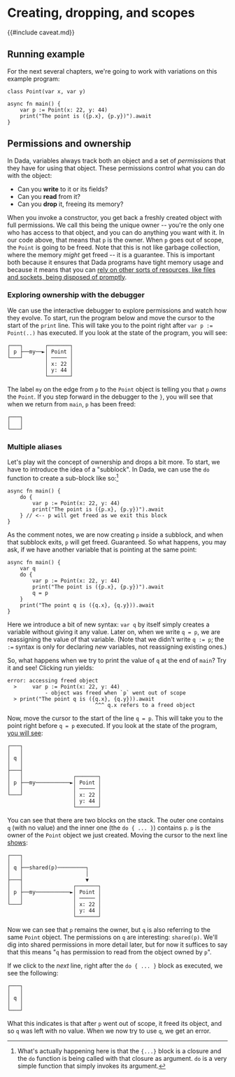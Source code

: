 # Creating, dropping, and scopes

{{#include caveat.md}}

## Running example

For the next several chapters, we're going to work with variations on this example program:

```
class Point(var x, var y)

async fn main() {
    var p := Point(x: 22, y: 44)
    print("The point is ({p.x}, {p.y})").await
}
```

## Permissions and ownership

In Dada, variables always track both an object and a set of *permissions* that they have for using that object. These permissions control what you can do with the object:

* Can you **write** to it or its fields?
* Can you **read** from it?
* Can you **drop** it, freeing its memory?

When you invoke a constructor, you get back a freshly created object with full permissions. We call this being the unique owner -- you're the only one who has access to that object, and you can do anything you want with it. In our code above, that means that `p` is the owner. When `p` goes out of scope, the `Point` is going to be freed. Note that this is not like garbage collection, where the memory *might* get freed -- it is a guarantee. This is important both because it ensures that Dada programs have tight memory usage and because it means that you can [rely on other sorts of resources, like files and sockets, being disposed of promptly][raii-wycats].

[raii-wycats]: https://blog.skylight.io/rust-means-never-having-to-close-a-socket/

### Exploring ownership with the debugger

We can use the interactive debugger to explore permissions and watch how they evolve. To start, run the program below and move the cursor to the start of the `print` line. This will take you to the point right after `var p := Point(..)` has executed. If you look at the state of the program, you will see:

```
┌───┐       ┌───────┐
│ p ├──my──►│ Point │
└───┘       │ ───── │
            │ x: 22 │
            │ y: 44 │
            └───────┘
```

The label `my` on the edge from `p` to the `Point` object is telling you that `p` *owns* the `Point`. If you step forward in the debugger to the `}`, you will see that when we return from `main`, `p` has been freed:

```
┌───┐
│   │
└───┘
```

### Multiple aliases

Let's play wit the concept of ownership and drops a bit more. To start, we have to introduce the idea of a "subblock". In Dada, we can use the `do` function to create a sub-block like so:[^closure]

[^closure]: What's actually happening here is that the `{...}` block is a closure and the `do` function is being called with that closure as argument. `do` is a very simple function that simply invokes its argument.

```
async fn main() {
    do {
        var p := Point(x: 22, y: 44)
        print("The point is ({p.x}, {p.y})").await
    } // <-- p will get freed as we exit this block
}
```

As the comment notes, we are now creating `p` inside a subblock, and when that subblock exits, `p` will get freed. Guaranteed. So what happens, you may ask, if we have another variable that is pointing at the same point:

```
async fn main() {
    var q
    do {
        var p := Point(x: 22, y: 44)
        print("The point is ({p.x}, {p.y})").await
        q = p
    }
    print("The point q is ({q.x}, {q.y})).await
}
```

Here we introduce a bit of new syntax: `var q` by itself simply creates a variable without giving it any value. Later on, when we write `q = p`, we are reassigning the value of that variable. (Note that we didn't write `q := p`; the `:=` syntax is only for declaring *new* variables, not reassigning existing ones.)

So, what happens when we try to print the value of `q` at the end of `main`? Try it and see! Clicking run yields:

```
error: accessing freed object
  >     var p := Point(x: 22, y: 44)
            - object was freed when `p` went out of scope
  > print("The point q is ({q.x}, {q.y})).await
                            ^^^ q.x refers to a freed object   
```

Now, move the cursor to the start of the line `q = p`. This will take you to the point right before `q = p` executed. If you look at the state of the program, [you will see](https://asciiflow.com/#/share/eJyrVspLzE1VssorzcnRUcpJrEwtUrJSqo5RqohRsrK0MNGJUaoEsozArJLUihIgJ0bp0ZQ9yCgmJg9IKigoINiFCljFcelSQANoSrFoK0Coya3EoxyKpu0CaQrIz8wrQXcZFrvR7cfuAWwaK6wUjIygytHl4YoqrRRMTAgowul9pVqlWgBzC8%2FT):

```
┌───┐
│   │
│ q │
│   │
├───┤
│   │                ┌───────┐
│ p ├──my───────────►│ Point │
│   │                │ ───── │
└───┘                │ x: 22 │
                     │ y: 44 │
                     └───────┘
```

You can see that there are two blocks on the stack. The outer one contains `q` (with no value) and the inner one (the `do { ... }`) contains `p`. `p` is the owner of the `Point` object we just created. Moving the cursor to the next line [shows](https://asciiflow.com/#/share/eJyrVspLzE1VssorzcnRUcpJrEwtUrJSqo5RqohRsrK0MNGJUaoEsozArJLUihIgJ0bp0ZQ9yCgmJg9IKigoINiFCnDZ4ozEotQUjQJNNF14DFHAAuBKkBFWhdPwmkXYCQUINbmV%2BB0NQtN2gTQF5GfmlSAFAC670e0nzl8goQorBSMjqHJs%2FgYrqrRSMDEhoAin95VqlWoB3SX2yQ%3D%3D):

```
┌───┐
│   │
│ q ├──shared(p)─────────┐
│   │                    │
├───┤                    ▼
│   │                ┌───────┐
│ p ├──my───────────►│ Point │
│   │                │ ───── │
└───┘                │ x: 22 │
                     │ y: 44 │
                     └───────┘
```

Now we can see that `p` remains the owner, but `q` is also referring to the same `Point` object. The permissions on `q` are interesting: `shared(p)`. We'll dig into shared permissions in more detail later, but for now it suffices to say that this means "`q` has permission to read from the object owned by `p`".

If we click to the *next* line, right after the `do { ... }` block as executed, we see the following:


```
┌───┐
│   │
│ q │
│   │
└───┘
```

What this indicates is that after `p` went out of scope, it freed its object, and so `q` was left with no value. When we now try to use `q`, we get an error.

